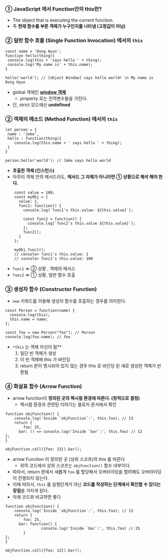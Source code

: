 ### ① JavaScript 에서 Function안의 this란?

- The object that is executing the current function.
- 즉 **현재 함수를 부른 객체가 누구인지를 나타냄 (고정값이 아님)**

### ② 일반 함수 호출 (Single Function Invocation) 에서의 `this`

```
const name = 'Dong Hyun';
function hello(thing){
 console.log(this + 'says hello ' + thing);
 console.log('My name is' + this.name);
}

hello('world'); // [object Window] says hello world! \n My name is Dong Hyun
```

- global 객체인 **[window 객체](https://developer.mozilla.org/ko/docs/Web/API/Window/window)**
    - property 로는 전역변수들을 가진다.
- 단, strict 모드에선 **undefined**

### ② 객체의 메소드 (Method Function) 에서의 `this`

```
let person = {
 name : 'Jake',
 hello : function(thing){
	console.log(this.name + ' says hello ' + thing);
 }
}

person.hello('world'); // Jake says hello world
```

- **호출한 객체 (인스턴스)**
- 아무리 객체 안의 메서드라도, **메서드 그 자체가 아니라면 ① 상황으로 해석 해야 한다.**

```
    const value = 100;
    const myObj = {
      value: 1,
      func1: function() {
        console.log(`func1's this.value: ${this.value}`);

        const func2 = function() {
          console.log(`func2's this.value ${this.value}`);
        };
        func2();
      }
    };

    myObj.func1();
    // console> func1's this.value: 1
    // console> func2's this.value: 100
```

- `func1` ⇒ ② 상황 , 객체의 메서스
- `func2` ⇒ ① 상황, 일반 함수 호출

### ③ 생성자 함수 (Constructor Function)

- `new` 키워드를 이용해 생성자 함수를 호출하는 경우를 의미한다.

```
const Person = function(name) {
  console.log(this);
  this.name = name;
};

const foo = new Person("foo"); // Person
console.log(foo.name); // foo
```

- `*this` 는 객체 자신이 됨**
    1. 일단 빈 객체가 생성
    2. 이 빈 객체에 this 가 바인딩
    3. return 문이 명시되어 있지 않는 경우 this 로 바인딩 된 새로 생성한 객체가 반환됨

### ④ 화살표 함수 (Arrow Function)

- arrow function이 **정의된 곳의 렉시컬 환경에 따른다. (정적으로 결정)**
    - 렉시컬 환경과 관련된 이야기는 클로저 문서에서 확인

```
function objFunction() {
	console.log('Inside `objFunction`:', this.foo); // 13
	return {
		foo: 25,
	  bar: () => console.log('Inside `bar`:', this.foo) // 13
};
}

objFunction.call({foo: 13}).bar();
```

- arrow Function 이 정의된 곳 (상위 스코프)의 this 를 따른다
    - 위의 코드에서 상위 스코프는 `objFunction()` 함수 내부이다.
- 따라서, return 문에서 새롭게 `foo` 를 할당해서 오버라이딩을 할려해도 오버라이딩이 진행되지 않는다.
- 이에 따라서, `this` 를 실행단계가 아닌 **코드를 작성하는 단계에서 확인할 수 있다는 장점**을 가지게 된다.
- 아래 코드와 비교하면 좋다

```
function objFunction() {
	console.log('Inside `objFunction`:', this.foo); // 13
	return {
		foo: 25,
	  bar: function() {
				console.log('Inside `bar`:', this.foo) // 25
		}
};
}

objFunction.call({foo: 13}).bar();
```